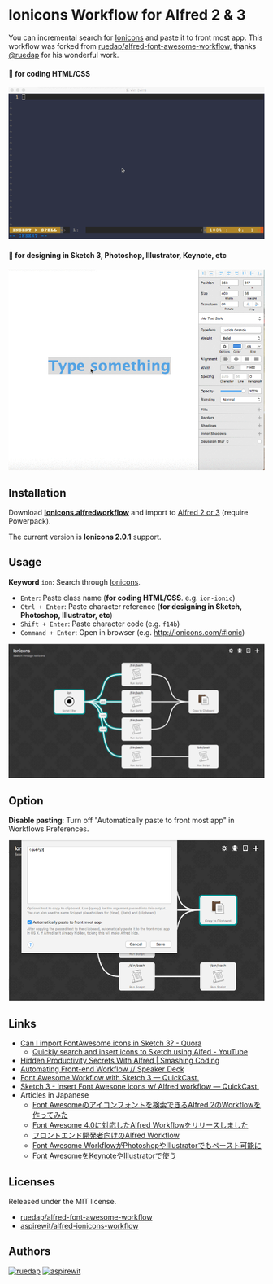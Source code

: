# Ionicons Workflow for Alfred 2 & 3

You can incremental search for [Ionicons](http://ionicons.com/) and paste it to front most app. This workflow was forked from [ruedap/alfred-font-awesome-workflow](https://github.com/ruedap/alfred-font-awesome-workflow), thanks [@ruedap](https://github.com/ruedap) for his wonderful work.

#### :pencil: for coding HTML/CSS
![screencast.gif](https://github.com/aspirewit/alfred-ionicons-workflow/raw/master/screenshots/screencast.gif)

#### :art: for designing in Sketch 3, Photoshop, Illustrator, Keynote, etc
![screencast-sketch.gif](https://github.com/aspirewit/alfred-ionicons-workflow/raw/master/screenshots/screencast-sketch.gif)


## Installation

Download **[Ionicons.alfredworkflow](https://github.com/aspirewit/alfred-ionicons-workflow/raw/master/Ionicons.alfredworkflow)** and import to [Alfred 2 or 3](http://www.alfredapp.com/) (require Powerpack).

The current version is **Ionicons 2.0.1** support.


## Usage

**Keyword** `ion`: Search through [Ionicons](http://ionicons.com/).

* `Enter`: Paste class name (**for coding HTML/CSS**. e.g. `ion-ionic`)
* `Ctrl + Enter`: Paste character reference (**for designing in Sketch, Photoshop, Illustrator, etc**)
* `Shift + Enter`: Paste character code (e.g. `f14b`)
* `Command + Enter`: Open in browser (e.g. <http://ionicons.com/#Ionic>)

![Workflow](https://github.com/aspirewit/alfred-ionicons-workflow/raw/master/screenshots/workflow.png)


## Option

**Disable pasting**: Turn off "Automatically paste to front most app" in Workflows Preferences.

![Disable pasting](https://github.com/aspirewit/alfred-ionicons-workflow/raw/master/screenshots/option-disable-pasting.png)


## Links

* [Can I import FontAwesome icons in Sketch 3? - Quora](http://www.quora.com/Can-I-import-FontAwesome-icons-in-Sketch-3)
    * [Quickly search and insert icons to Sketch using Alfed - YouTube](https://www.youtube.com/watch?v=nEFW_NmC-TA)
* [Hidden Productivity Secrets With Alfred | Smashing Coding](http://coding.smashingmagazine.com/2013/10/25/hidden-productivity-secrets-with-alfred/)
* [Automating Front-end Workflow // Speaker Deck](https://speakerdeck.com/addyosmani/automating-front-end-workflow)
* [Font Awesome Workflow with Sketch 3 — QuickCast.](http://quick.as/46rbfrqr)
* [Sketch 3 - Insert Font Awesone icons w/ Alfred workflow — QuickCast.](http://quick.as/dvxup47)
* Articles in Japanese
    * [Font Awesomeのアイコンフォントを検索できるAlfred 2のWorkflowを作ってみた](http://blog.ruedap.com/2013/08/07/alfred2-font-awesome-workflow)
    * [Font Awesome 4.0に対応したAlfred Workflowをリリースしました](http://blog.ruedap.com/2013/10/25/alfred-workflow-for-font-awesome-4)
    * [フロントエンド開発者向けのAlfred Workflow](http://blog.ruedap.com/2013/10/30/alfred-workflow-for-front-end-developers)
    * [Font Awesome WorkflowがPhotoshopやIllustratorでもペースト可能に](http://blog.ruedap.com/2013/11/18/font-awesome-workflow-for-web-designers)
    * [Font AwesomeをKeynoteやIllustratorで使う](http://takanomasahiro.tumblr.com/post/78678195177/font-awesome-keynote-illustrator)



## Licenses

Released under the MIT license.
* [ruedap/alfred-font-awesome-workflow](http://ruedap.mit-license.org/2015)
* [aspirewit/alfred-ionicons-workflow](https://github.com/aspirewit/alfred-ionicons-workflow/blob/master/LICENSE)


## Authors

<a href="https://github.com/ruedap"><img src="https://dl.dropboxusercontent.com/u/281168/images/github-ruedap-avatar-1500x1500.png" alt="ruedap" title="ruedap" width="100" height="100"></a>
<a href="https://github.com/aspirewit"><img src="https://avatars0.githubusercontent.com/u/9118112?v=3&s=460" alt="aspirewit" title="aspirewit" width="100" height="100"></a>
